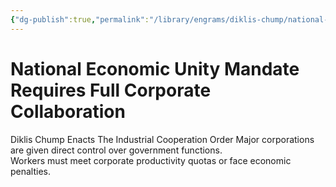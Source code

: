 ```yaml
---
{"dg-publish":true,"permalink":"/library/engrams/diklis-chump/national-economic-unity-mandate-requires-full-corporate-collaboration/","tags":["DC/Monopoly","DC/AS4"]}
---
```


# National Economic Unity Mandate Requires Full Corporate Collaboration
Diklis Chump Enacts The Industrial Cooperation Order
	Major corporations are given direct control over government functions.  
	Workers must meet corporate productivity quotas or face economic penalties.
